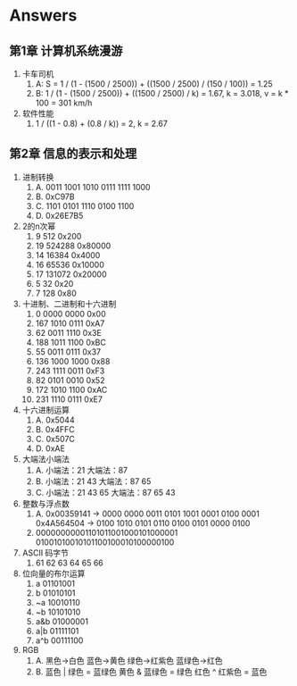 # Answers

## 第1章 计算机系统漫游

1. 卡车司机
    1. A: S = 1 / (1 - (1500 / 2500)) + ((1500 / 2500) / (150 / 100)) = 1.25
    1. B: 1 / (1 - (1500 / 2500)) + ((1500 / 2500) / k) = 1.67, k = 3.018, v = k * 100 = 301 km/h
1. 软件性能
    1. 1 / ((1 - 0.8) + (0.8 / k)) = 2, k = 2.67

## 第2章 信息的表示和处理

1. 进制转换
    1. A. 0011 1001 1010 0111 1111 1000
    1. B. 0xC97B
    1. C. 1101 0101 1110 0100 1100
    1. D. 0x26E7B5
1. 2的n次幂
    1. 9    512     0x200
    1. 19   524288  0x80000
    1. 14   16384   0x4000
    1. 16   65536   0x10000
    1. 17   131072  0x20000
    1. 5    32      0x20
    1. 7    128     0x80
1. 十进制、二进制和十六进制
    1. 0    0000 0000   0x00
    1. 167  1010 0111   0xA7
    1. 62   0011 1110   0x3E
    1. 188  1011 1100   0xBC
    1. 55   0011 0111   0x37
    1. 136  1000 1000   0x88
    1. 243  1111 0011   0xF3
    1. 82   0101 0010   0x52
    1. 172  1010 1100   0xAC
    1. 231  1110 0111   0xE7
1. 十六进制运算
    1. A. 0x5044
    1. B. 0x4FFC
    1. C. 0x507C
    1. D. 0xAE
1. 大端法小端法
    1. A. 小端法：21        大端法：87
    1. B. 小端法：21 43     大端法：87 65
    1. C. 小端法：21 43 65  大端法：87 65 43
1. 整数与浮点数
    1. A. 0x00359141 -> 0000 0000 0011 0101 1001 0001 0100 0001
          0x4A564504 -> 0100 1010 0101 0110 0100 0101 0000 0100
    1. 00000000001101011001000101000001
         01001010010101100100010100000100
1. ASCII 码字节
    1. 61 62 63 64 65 66
1. 位向量的布尔运算
    1. a    01101001
    1. b    01010101
    1. ~a   10010110
    1. ~b   10101010
    1. a&b  01000001
    1. a|b  01111101
    1. a^b  00111100
1. RGB
    1. A. 黑色->白色 蓝色->黄色 绿色->红紫色 蓝绿色->红色
    1. B. 蓝色 | 绿色 = 蓝绿色    黄色 & 蓝绿色 = 绿色    红色 ^ 红紫色 = 蓝色
